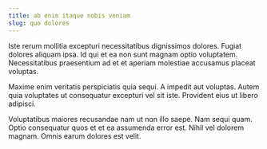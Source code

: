 ```yaml
---
title: ab enim itaque nobis veniam
slug: quo dolores
---
```


Iste rerum mollitia excepturi necessitatibus dignissimos dolores. Fugiat dolores aliquam ipsa. Id qui et ea non sunt magnam optio voluptatem. Necessitatibus praesentium ad et et aperiam molestiae accusamus placeat voluptas.

Maxime enim veritatis perspiciatis quia sequi. A impedit aut voluptas. Autem quia voluptates ut consequatur excepturi vel sit iste. Provident eius ut libero adipisci.

Voluptatibus maiores recusandae nam ut non illo saepe. Nam sequi quam. Optio consequatur quos et et ea assumenda error est. Nihil vel dolorem magnam. Omnis earum dolores est velit.
